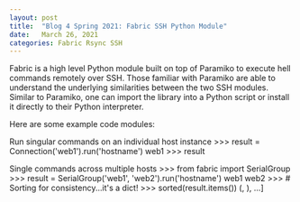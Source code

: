 ```yaml
---
layout: post
title:  "Blog 4 Spring 2021: Fabric SSH Python Module"
date:   March 26, 2021
categories: Fabric Rsync SSH
---
```


Fabric is a high level Python module built on top of Paramiko to execute hell commands remotely over SSH. Those familiar with Paramiko are able to understand the underlying similarities between the two SSH modules. Similar to Paramiko, one can import the library into a Python script or install it directly to their Python interpreter. 

Here are some example code modules:

Run singular commands on an individual host instance
    >>> result = Connection('web1').run('hostname')
    web1
    >>> result
    <Result cmd='hostname' exited=0>

Single commands across multiple hosts
    >>> from fabric import SerialGroup
    >>> result = SerialGroup('web1', 'web2').run('hostname')
    web1
    web2
    >>> # Sorting for consistency...it's a dict!
    >>> sorted(result.items())
   (<Connection host=web1>, <Result cmd='hostname' exited=0>), ...]   
